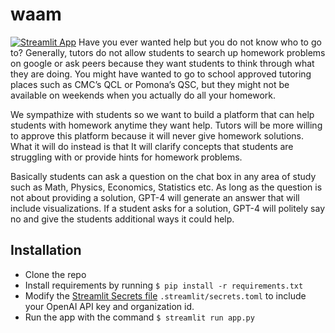 # waam
[![Streamlit App](https://static.streamlit.io/badges/streamlit_badge_black_white.svg)](https://share.streamlit.io/finnless/waam/run.py)
Have you ever wanted help but you do not know who to go to? Generally, tutors do not allow students to search up homework problems on google or ask peers because they want students to think through what they are doing. You might have wanted to go to school approved tutoring places such as CMC’s QCL or Pomona’s QSC, but they might not be available on weekends when you actually do all your homework. 

We sympathize with students so we want to build a platform that can help students with homework anytime they want help. Tutors will be more willing to approve this platform because it will never give homework solutions. What it will do instead is that It will clarify concepts that students are struggling with or provide hints for homework problems. 

Basically students can ask a question on the chat box in any area of study such as Math, Physics, Economics, Statistics etc. As long as the question is not about providing a solution, GPT-4 will generate an answer that will include visualizations. If a student asks for a solution, GPT-4 will politely say no and give the students additional ways it could help. 

## Installation

 - Clone the repo
 - Install requirements by running `$ pip install -r requirements.txt`
 - Modify the [Streamlit Secrets file](https://docs.streamlit.io/streamlit-community-cloud/get-started/deploy-an-app/connect-to-data-sources/secrets-management) `.streamlit/secrets.toml` to include your OpenAI API key and organization id.
 - Run the app with the command `$ streamlit run app.py`
